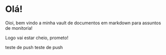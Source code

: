 # Olá!

Oioi, bem vindo a minha vault de documentos em markdown para assuntos de monitoria!

Logo vai estar cheio, prometo!

teste de push teste de push
